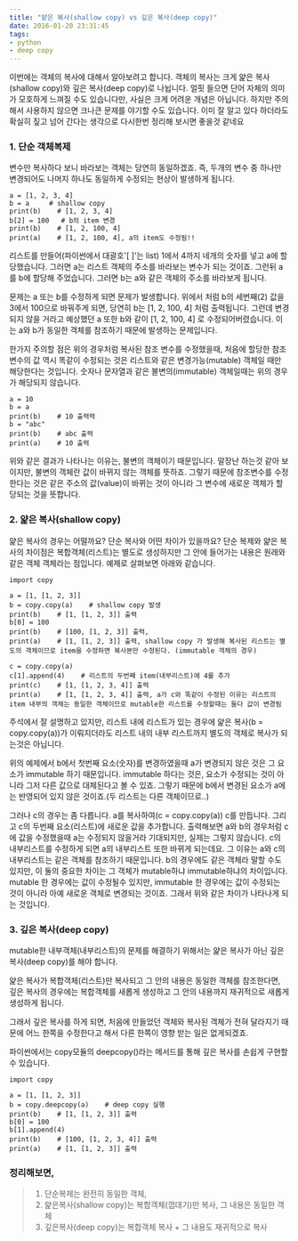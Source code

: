 ```yaml
---
title: "얕은 복사(shallow copy) vs 깊은 복사(deep copy)"
date: 2016-01-20 23:31:45
tags:
- python
- deep copy
---
```

이번에는 객체의 복사에 대해서 알아보려고 합니다. 객체의 복사는 크게 얉은 복사(shallow copy)와 깊은 복사(deep copy)로 나뉩니다. 얼핏 들으면 단어 자체의 의미가 모호하게 느껴질 수도 있습니다만, 사실은 크게 어려운 개념은 아닙니다. 하지만 주의해서 사용하지 않으면 크나큰 문제를 야기할 수도 있습니다. 이미 잘 알고 있다 하더라도 확실히 짚고 넘어 간다는 생각으로 다시한번 정리해 보시면 좋을것 같네요


### 1. 단순 객체복제

변수만 복사하다 보니 바라보는 객체는 당연히 동일하겠죠.
즉, 두개의 변수 중 하나만 변경되어도 나머지 하나도 동일하게 수정되는 현상이 발생하게 됩니다.

```
a = [1, 2, 3, 4]
b = a     # shallow copy
print(b)    # [1, 2, 3, 4]
b[2] = 100   # b의 item 변경
print(b)    # [1, 2, 100, 4]
print(a)    # [1, 2, 100, 4], a의 item도 수정됨!!
```


리스트를 만들어(파이썬에서 대괄호'[ ]'는 list) 1에서 4까지 네개의 숫자를 넣고 a에 할당했습니다.
그러면 a는 리스트 객체의 주소를 바라보는 변수가 되는 것이죠.
그런뒤 a를 b에 할당해 주었습니다. 그러면 b는 a와 같은 객체의 주소를 바라보게 됩니다.

문제는 a 또는 b를 수정하게 되면 문제가 발생합니다.
위에서 처럼 b의 세번째(2) 값을 3에서 100으로 바꿔주게 되면, 당연히 b는 [1, 2, 100, 4] 처럼 출력됩니다.
그런데 변경되지 않을 거라고 예상했던 a 또한 b와 같이 [1, 2, 100, 4] 로 수정되어버렸습니다.
이는 a와 b가 동일한 객체를 참조하기 때문에 발생하는 문제입니다.

한가지 주의할 점은 위의 경우처럼 복사된 참조 변수를 수정했을때,
처음에 할당한 참조 변수의 값 역시 똑같이 수정되는 것은 리스트와 같은 변경가능(mutable) 객체일 때만 해당한다는 것입니다.
숫자나 문자열과 같은 불변의(immutable) 객체일때는 위의 경우가 해당되지 않습니다.

``` 
a = 10
b = a     
print(b)    # 10 출력력
b = "abc"  
print(b)    # abc 출력
print(a)    # 10 출력
```


위와 같은 결과가 나타나는 이유는, 불변의 객체이기 때문입니다.
말장난 하는것 같아 보이지만, 불변의 객체란 값이 바뀌지 않는 객체를 뜻하죠.
그렇기 때문에 참조변수를 수정한다는 것은 같은 주소의 값(value)이 바뀌는 것이 아니라 그 변수에 새로운 객체가 할당되는 것을 뜻합니다.


### 2. 얉은 복사(shallow copy)

얉은 복사의 경우는 어떨까요? 단순 복사와 어떤 차이가 있을까요?
단순 복제와 얉은 복사의 차이점은 복합객체(리스트)는 별도로 생성하지만 그 안에 들어가는 내용은 원래와 같은 객체 객체라는 점입니다. 
예제로 살펴보면 아래와 같습니다.

```
import copy

a = [1, [1, 2, 3]]
b = copy.copy(a)    # shallow copy 발생     
print(b)    # [1, [1, 2, 3]] 출력
b[0] = 100  
print(b)    # [100, [1, 2, 3]] 출력, 
print(a)    # [1, [1, 2, 3]] 출력, shallow copy 가 발생해 복사된 리스트는 별도의 객체이므로 item을 수정하면 복사본만 수정된다. (immutable 객체의 경우)

c = copy.copy(a)
c[1].append(4)    # 리스트의 두번째 item(내부리스트)에 4를 추가
print(c)    # [1, [1, 2, 3, 4]] 출력
print(a)    # [1, [1, 2, 3, 4]] 출력, a가 c와 똑같이 수정된 이유는 리스트의 item 내부의 객체는 동일한 객체이므로 mutable한 리스트를 수정할때는 둘다 값이 변경됨
```


주석에서 잘 설명하고 있지만, 리스트 내에 리스트가 있는 경우에 얉은 복사(b = copy.copy(a))가 이뤄지더라도 리스트 내의 내부 리스트까지 별도의 객체로 복사가 되는것은 아닙니다.
 
위의 예제에서 b에서 첫번째 요소(숫자)를 변경하였을때 a가 변경되지 않은 것은 그 요소가 immutable 하기 때문입니다. 
immutable 하다는 것은, 요소가 수정되는 것이 아니라 그저 다른 값으로 대체된다고 볼 수 있죠. 
그렇기 때문에 b에서 변경된 요소가 a에는 반영되어 있지 않은 것이죠.(두 리스트는 다른 객체이므로..)
 
그러나 c의 경우는 좀 다릅니다.
a를 복사하여(c = copy.copy(a)) c를 만듭니다.
그리고 c의 두번째 요소(리스트)에 새로운 값을 추가합니다.
출력해보면 a와 b의 경우처럼 c에 값을 수정했을때 a는 수정되지 않을거라 기대되지만, 실제는 그렇지 않습니다.
c의 내부리스트를 수정하게 되면 a의 내부리스트 또한 바뀌게 되는데요.
그 이유는 a와 c의 내부리스트는 같은 객체를 참조하기 때문입니다. 
b의 경우에도 같은 객체라 말할 수도 있지만, 이 둘의 중요한 차이는 그 객체가 mutable하냐 immutable하냐의 차이입니다.
mutable 한 경우에는 값이 수정될수 있지만, immutable 한 경우에는 값이 수정되는 것이 아니라 아예 새로운 객체로 변경되는 것이죠. 
그래서 위와 같은 차이가 나타나게 되는 것입니다.  


### 3. 깊은 복사(deep copy)

mutable한 내부객체(내부리스트)의 문제를 해결하기 위해서는 얉은 복사가 아닌 깊은 복사(deep copy)를 해야 합니다.

얉은 복사가 복합객체(리스트)만 복사되고 그 안의 내용은 동일한 객체를 참조한다면, 
깊은 복사의 경우에는 복합객체를 새롭게 생성하고 그 안의 내용까지 재귀적으로 새롭게 생성하게 됩니다.

그래서 깊은 복사를 하게 되면, 처음에 만들었던 객체와 복사된 객체가 전혀 달라지기 때문에 어느 한쪽을 수정한다고 해서 다른 한쪽이 영향 받는 일은 없게되겠죠.

파이썬에서는 copy모듈의 deepcopy()라는 메서드를 통해 깊은 복사를 손쉽게 구현할 수 있습니다.

```
import copy

a = [1, [1, 2, 3]]
b = copy.deepcopy(a)    # deep copy 실행     
print(b)    # [1, [1, 2, 3]] 출력
b[0] = 100
b[1].append(4)  
print(b)    # [100, [1, 2, 3, 4]] 출력
print(a)    # [1, [1, 2, 3]] 출력
```

### 정리해보면,
> 1. 단순복제는 완전히 동일한 객체, 
> 2. 얉은복사(shallow copy)는 복합객체(껍데기)만 복사, 그 내용은 동일한 객체
> 3. 깊은복사(deep copy)는 복합객체 복사 + 그 내용도 재귀적으로 복사

